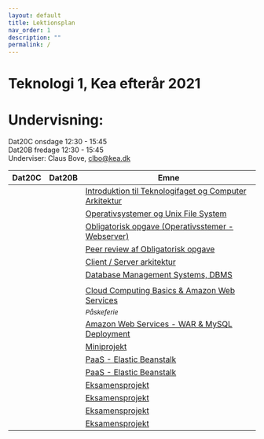 ```yaml
---
layout: default
title: Lektionsplan
nav_order: 1
description: ""
permalink: /
---
```

# Teknologi 1, Kea efterår 2021

# Undervisning: 
Dat20C onsdage 12:30 - 15:45     
Dat20B fredage 12:30 - 15:45     
Underviser: Claus Bove, clbo@kea.dk     


| Dat20C | Dat20B | Emne | 
|:---:|:---:| --- |
||| [Introduktion til Teknologifaget og Computer Arkitektur](1.md)|
||| [Operativsystemer og Unix File System](2.md)|
||| [Obligatorisk opgave (Operativsstemer - Webserver)](3.md)|
||| [Peer review af Obligatorisk opgave](4.md)|
||| [Client / Server arkitektur](5.md)|
||| [Database Management Systems, DBMS](6.md)|
||| []()|
||| [Cloud Computing Basics & Amazon Web Services](8.md)|
||| <small><i>Påskeferie</i></small>|
||| [Amazon Web Services - WAR & MySQL Deployment](9.md)|
||| [Miniprojekt](11.md) |
||| [PaaS - Elastic Beanstalk](10.md)|
||| [PaaS - Elastic Beanstalk](10.md)|
||| [Eksamensprojekt](14.md)|
||| [Eksamensprojekt](15.md)|
||| [Eksamensprojekt](16.md)|
||| [Eksamensprojekt](17.md)|


<script>  

var dates = [
	{dat20c: '3/2', dat20b: '5/2'},
	{dat20c: '10/2', dat20b:'12/2' },
	{dat20c: '17/2', dat20b:'19/2' },
	{dat20c: '24/2', dat20b:'26/2' 	},
	{dat20c: '3/3', dat20b:	'5/3' 	 },
	{dat20c: '10/3', dat20b:'12/3' 	 },
	{dat20c: '17/3', dat20b:'19/3' 	 },
	{dat20c: '24/3', dat20b:'26/3' },

	{dat20c:' - ', dat20b:	' - ' },

	{dat20c:'7/4', dat20b:'9/4'},
	{dat20c:'14/4', dat20b:	'16/4'},
	{dat20c:'21/4', dat20b:	'23/4'},
	{dat20c:'28/4', dat20b:	'St.bededag'},
	{dat20c:'5/5', dat20b:	'7/5'},
	{dat20c:'12/5', dat20b:	'Kr.Him' },
	{dat20c:'19/5', dat20b:	'21/5'},
	{dat20c:'26/5', dat20b:	'28/5'	 }

];
var table = document.getElementsByTagName("table");  
var tbody = document.getElementsByTagName("tbody");
var rows = document.getElementsByTagName("tr");  
for(i = 1; i < rows.length; i++){  
  var tds = rows[i].getElementsByTagName("td"); 
  tds[0].innerHTML= dates[i-1].dat20c; 
  tds[1].innerHTML= dates[i-1].dat20b;
}
</script>
